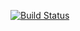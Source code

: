 [![Build Status](https://secure.travis-ci.org/ryanramage/dashboard-core.png)](http://travis-ci.org/ryanramage/dashboard-core)

